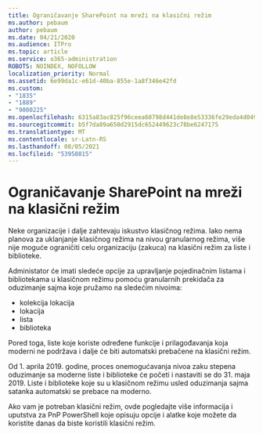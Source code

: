 ```yaml
---
title: Ograničavanje SharePoint na mreži na klasični režim
ms.author: pebaum
author: pebaum
ms.date: 04/21/2020
ms.audience: ITPro
ms.topic: article
ms.service: o365-administration
ROBOTS: NOINDEX, NOFOLLOW
localization_priority: Normal
ms.assetid: 6e99da1c-e61d-40ba-855e-1a8f346e42fd
ms.custom:
- "1835"
- "1889"
- "9000225"
ms.openlocfilehash: 6315a83ac825f96ceea60798d441de8e8e53336fe29eda4d0491dd8a6a43b352
ms.sourcegitcommit: b5f7da89a650d2915dc652449623c78be6247175
ms.translationtype: MT
ms.contentlocale: sr-Latn-RS
ms.lasthandoff: 08/05/2021
ms.locfileid: "53958815"
---
```

# <a name="restrict-sharepoint-online-to-classic-mode"></a>Ograničavanje SharePoint na mreži na klasični režim

Neke organizacije i dalje zahtevaju iskustvo klasičnog režima. Iako nema planova za uklanjanje klasičnog režima na nivou granularnog režima, više nije moguće ograničiti celu organizaciju (zakuca) na klasični režim za liste i biblioteke.

Administator će imati sledeće opcije za upravljanje pojedinačnim listama i bibliotekama u klasičnom režimu pomoću granularnih prekidača za oduzimanje sajma koje pružamo na sledećim nivoima:

- kolekcija lokacija
- lokacija
- lista
- biblioteka

Pored toga, liste koje koriste određene funkcije i prilagođavanja koja moderni ne podržava i dalje će biti automatski prebačene na klasični režim.

Od 1. aprila 2019. godine, proces onemogućavanja nivoa zaku stepena oduzimanje sa moderne liste i biblioteke će početi i nastaviti se do 31. maja 2019.  Liste i biblioteke koje su u klasičnom režimu usled oduzimanja sajma satanka automatski se prebace na moderno.

Ako vam je potreban klasični režim, ovde pogledajte više [](https://docs.microsoft.com/sharepoint/dev/transform/modernize-userinterface-lists-and-libraries-optout) informacija i uputstva za PnP PowerShell koje opisuju opcije i alatke koje možete da koristite danas da biste koristili klasični režim. [](https://techcommunity.microsoft.com/t5/Microsoft-SharePoint-Blog/Delivering-SharePoint-modern-experiences/ba-p/315023)
